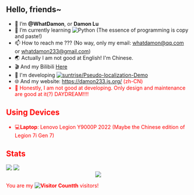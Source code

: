## Hello, friends~
- 👋 I’m **@WhatDamon**, or **Damon Lu**
- 🌱 I’m currently learning ![Python](https://img.shields.io/badge/Python-placeholder?style=flat-square&logo=python&logoColor=white&labelColor=yellow&color=blue) (The essence of programming is copy and paste!)
- 📫 How to reach me ??? (No way, only my email: whatdamon@qq.com or whatdamon233@gmail.com)
- 🌏 Actually I am not good at English! I'm Chinese.
- 🎬 And my Bilibili [Here](https://space.bilibili.com/351191993)
- 🔧 I'm developing [![suntrise/Pseudo-localization-Demo](https://img.shields.io/badge/suntrise-Pseudo--localization--Demo-blue?style=flat-square)](htttps://github.com/suntrise/Pseudo-localization-Demo)
- 🌐 And my website: https://damon233.js.org/ <font color="red">(zh-CN)
- 📐 Honestly, I am not good at developing. Only design and maintenance are good at it(?) DAYDREAM!!!!

## Using Devices
- 💻**Laptop**: Lenovo Legion Y9000P 2022 (Maybe the Chinese edition of Legion 7i Gen 7)
 
## Stats

<picture>
  <source media="(prefers-color-scheme: dark)" srcset="https://github-readme-stats.vercel.app/api?username=WhatDamon&show_icons=true&theme=dark">
  <source media="(prefers-color-scheme: light)" srcset="https://github-readme-stats.vercel.app/api?username=WhatDamon&show_icons=true">
  <img src="https://github-readme-stats.vercel.app/api?username=WhatDamon&show_icons=true">
</picture>
<picture>
  <source media="(prefers-color-scheme: dark)" srcset="https://github-readme-stats.vercel.app/api/top-langs/?username=WhatDamon&theme=dark">
  <source media="(prefers-color-scheme: light)" srcset="https://github-readme-stats.vercel.app/api/top-langs/?username=WhatDamon">
  <img src="https://github-readme-stats.vercel.app/api/top-langs/?username=WhatDamon">
</picture>
<br />

<div align="center"><img src="https://cdn.jsdelivr.net/gh/WhatDamon/WhatDamon/assets/github-contribution-grid-snake.svg" /></div>

You are my **![Visitor Count](https://profile-counter.glitch.me/WhatDamon/count.svg)th** visitors!
  
<!---
WhatDamon/WhatDamon is a ✨ special ✨ repository because its `README.md` (this file) appears on your GitHub profile.
You can click the Preview link to take a look at your changes.
--->
